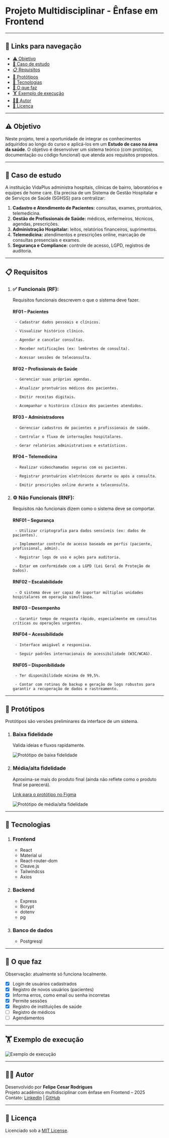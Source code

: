 # Projeto Multidisciplinar - Ênfase em Frontend

---

## 🔗 Links para navegação
- [⚠️ Objetivo](#objetivo)
- [📕 Caso de estudo](#caso-de-estudo)
- [📋 Requisitos](#requisitos)
- [🎨 Protótipos](#prototipos)
- [🤖 Tecnologias](#tecnologias)
- [🏁 O que faz](#oque-faz)
- [🏋️ Exemplo de execução](#exemplo)
- [👨‍💻 Autor](#autor)
- [📄 Licença](#licenca)

---

<div id="objetivo">

## ⚠️ Objetivo
 Neste projeto, terei a oportunidade de integrar os conhecimentos adquiridos ao longo do curso e aplicá-los em um **Estudo de caso na área da saúde**. O objetivo é desenvolver um sistema teórico (com protótipo, documentação ou código funcional) que atenda aos requisitos propostos.

</div>

---

<div id="caso-de-estudo">

## 📕 Caso de estudo
A instituição VidaPlus administra hospitais, clínicas de bairro, laboratórios e equipes de home care. Ela precisa de um Sistema de Gestão Hospitalar e de Serviços de Saúde (SGHSS) para centralizar: 
1. **Cadastro e Atendimento de Pacientes:** consultas, exames, prontuários, telemedicina. 
2. **Gestão de Profissionais de Saúde:** médicos, enfermeiros, técnicos, agendas, prescrições. 
3. **Administração Hospitalar:** leitos, relatórios financeiros, suprimentos. 
4. **Telemedicina:** atendimentos e prescrições online, marcação de consultas presenciais e exames. 
5. **Segurança e Compliance:** controle de acesso, LGPD, registros de auditoria.

</div>

---

<div id="requisitos">

## 📋 Requisitos
1. ### ✅ Funcionais (RF):

    Requisitos funcionais descrevem o que o sistema deve fazer.
    
    #### RF01 – Pacientes
        - Cadastrar dados pessoais e clínicos.

        - Visualizar histórico clínico.

        - Agendar e cancelar consultas.

        - Receber notificações (ex: lembretes de consulta).

        - Acessar sessões de teleconsulta.

    #### RF02 – Profissionais de Saúde
        - Gerenciar suas próprias agendas.

        - Atualizar prontuários médicos dos pacientes.

        - Emitir receitas digitais.

        - Acompanhar o histórico clínico dos pacientes atendidos.

    #### RF03 – Administradores
        - Gerenciar cadastros de pacientes e profissionais de saúde.

        - Controlar o fluxo de internações hospitalares.

        - Gerar relatórios administrativos e estatísticos.

    #### RF04 – Telemedicina
        - Realizar videochamadas seguras com os pacientes.

        - Registrar prontuários eletrônicos durante ou após a consulta.

        - Emitir prescrições online durante a teleconsulta.


2. ### ⚙️ Não Funcionais (RNF):
    
    Requisitos não funcionais dizem como o sistema deve se comportar.

    #### RNF01 – Segurança
        - Utilizar criptografia para dados sensíveis (ex: dados de pacientes).

        - Implementar controle de acesso baseado em perfis (paciente, profissional, admin).

        - Registrar logs de uso e ações para auditoria.

        - Estar em conformidade com a LGPD (Lei Geral de Proteção de Dados).

    #### RNF02 – Escalabilidade
        - O sistema deve ser capaz de suportar múltiplas unidades hospitalares em operação simultânea.

    #### RNF03 – Desempenho
        - Garantir tempo de resposta rápido, especialmente em consultas críticas ou operações urgentes.

    #### RNF04 – Acessibilidade
        - Interface amigável e responsiva.

        - Seguir padrões internacionais de acessibilidade (W3C/WCAG).

    #### RNF05 – Disponibilidade
        - Ter disponibilidade mínima de 99,5%.

        - Contar com rotinas de backup e geração de logs robustos para garantir a recuperação de dados e rastreamento.


</div>

---

<div id="prototipos">

## 🎨 Protótipos

Protótipos são versões preliminares da interface de um sistema.

1. ### Baixa fidelidade

    Valida ideias e fluxos rapidamente.

    ![Protótipo de baixa fidelidade](./image/prototipo_baixa_fidelidade.png)


2. ### Média/alta fidelidade

    Aproxima-se mais do produto final (ainda não reflete como o produto final se parecerá).

    
    [Link para o protótipo no Figma](https://www.figma.com/design/XiryicMrJK9n9ubcwu09lS/Untitled?node-id=50-2&t=OYdr396MsLzCelwq-1)

    ![Protótipo de média/alta fidelidade](./image/prototipo_media_alta_fidelidade.png)


</div>

---

<div id="tecnologias">

## 🤖 Tecnologias

1. ### Frontend
    - React
    - Material ui
    - React-router-dom
    - Cleave.js
    - Tailwindcss
    - Axios

2. ### Backend
    - Express
    - Bcrypt
    - dotenv
    - pg

3. ### Banco de dados
    - Postgresql
    

</div>

---

<div id="oque-faz">

## 🏁 O que faz
Observação: atualmente só funciona localmente.
- [x] Login de usuários cadastrados
- [x] Registro de novos usuários (pacientes)
- [x] Informa erros, como email ou senha incorretas
- [x] Permite sessões
- [X] Registro de instituições de saúde
- [ ] Registro de médicos
- [ ] Agendamentos

</div>

---

<div id="exemplo">

## 🏋️ Exemplo de execução
![Exemplo de execução](./image/exemplo-execucao.gif)

</div>

---

<div id="autor">

## 👨‍💻 Autor

Desenvolvido por **Felipe Cesar Rodrigues**  
Projeto acadêmico multidisciplinar com ênfase em Frontend – 2025  
Contato: [LinkedIn](https://www.linkedin.com/in/felipe-cesar-rodrigues/) | [GitHub](https://github.com/Kiy0p0N)


</div>

--- 

<div id="licenca">

## 📄 Licença

Licenciado sob a [MIT License](./LICENSE).

</div>